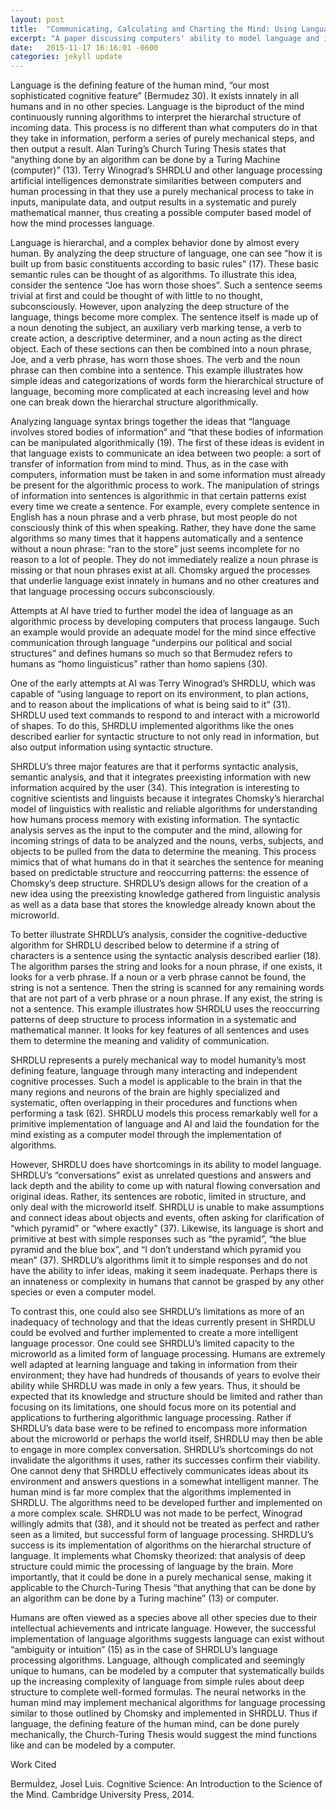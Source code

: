 ```yaml
---
layout: post
title:  "Communicating, Calculating and Charting the Mind: Using Language Processing to Model the Mind as a Computer"
excerpt: "A paper discussing computers' ability to model language and its relation to their ability to model human thought. "
date:   2015-11-17 16:16:01 -0600
categories: jekyll update
---
```



Language is the defining feature of the human mind, “our most sophisticated cognitive feature” (Bermudez 30). It exists innately in all humans and in no other species. Language is the biproduct of the mind continuously running algorithms to interpret the hierarchal structure of incoming data. This process is no different than what computers do in that they take in information, perform a series of purely mechanical steps, and then output a result. Alan Turing’s Church Turing Thesis states that “anything done by an algorithm can be done by a Turing Machine (computer)” (13). Terry Winograd’s SHRDLU and other language processing artificial intelligences demonstrate similarities between computers and human processing in that they use a purely mechanical process to take in inputs, manipulate data, and output results in a systematic and purely mathematical manner, thus creating a possible computer based model of how the mind processes language. 


Language is hierarchal, and a complex behavior done by almost every human. By analyzing the deep structure of language, one can see “how it is built up from basic constituents according to basic rules” (17). These basic semantic rules can be thought of as algorithms. To illustrate this idea, consider the sentence “Joe has worn those shoes”. Such a sentence seems trivial at first and could be thought of with little to no thought, subconsciously. However, upon analyzing the deep structure of the language, things become more complex. The sentence itself is made up of a noun denoting the subject, an auxiliary verb marking tense, a verb to create action, a descriptive determiner, and a noun acting as the direct object. Each of these sections can then be combined into a noun phrase, Joe, and a verb phrase, has worn those shoes. The verb and the noun phrase can then combine into a sentence. This example illustrates how simple ideas and categorizations of words form the hierarchical structure of language, becoming more complicated at each increasing level and how one can break down the hierarchal structure algorithmically. 


Analyzing language syntax brings together the ideas that “language involves stored bodies of information” and “that these bodies of information can be manipulated algorithmically (19). The first of these ideas is evident in that language exists to communicate an idea between two people: a sort of transfer of information from mind to mind. Thus, as in the case with computers, information must be taken in and some information must already be present for the algorithmic process to work. The manipulation of strings of information into sentences is algorithmic in that certain patterns exist every time we create a sentence. For example, every complete sentence in English has a noun phrase and a verb phrase, but most people do not consciously think of this when speaking. Rather, they have done the same algorithms so many times that it happens automatically and a sentence without a noun phrase: “ran to the store” just seems incomplete for no reason to a lot of people. They do not immediately realize a noun phrase is missing or that noun phrases exist at all. Chomsky argued the processes that underlie language exist innately in humans and no other creatures and that language processing occurs subconsciously. 


Attempts at AI have tried to further model the idea of language as an algorithmic process by developing computers that process langauge. Such an example would provide an adequate model for the mind since effective communication through language “underpins our political and social structures” and defines humans so much so that Bermudez refers to humans as “homo linguisticus” rather than homo sapiens (30). 


One of the early attempts at AI was Terry Winograd’s SHRDLU, which was capable of “using language to report on its environment, to plan actions, and to reason about the implications of what is being said to it” (31). SHRDLU used text commands to respond to and interact with a microworld of shapes. To do this, SHRDLU implemented algorithms like the ones described earlier for syntactic structure to not only read in information, but also output information using syntactic structure.  


SHRDLU’s three major features are that it performs syntactic analysis, semantic analysis, and that it integrates preexisting information with new information acquired by the user (34). This integration is interesting to cognitive scientists and linguists because it integrates Chomsky’s hierarchal model of linguistics with realistic and reliable algorithms for understanding how humans process memory with existing information. The syntactic analysis serves as the input to the computer and the mind, allowing for incoming strings of data to be analyzed and the nouns, verbs, subjects, and objects to be pulled from the data to determine the meaning. This process mimics that of what humans do in that it searches the sentence for meaning based on predictable structure and reoccurring patterns: the essence of Chomsky’s deep structure. SHRDLU’s design allows for the creation of a new idea using the preexisting knowledge gathered from linguistic analysis as well as a data base that stores the knowledge already known about the microworld. 


To better illustrate SHRDLU’s analysis, consider the cognitive-deductive algorithm for SHRDLU described below to determine if a string of characters is a sentence using the syntactic analysis described earlier (18). The algorithm parses the string and looks for a noun phrase, if one exists, it looks for a verb phrase. If a noun or a verb phrase cannot be found, the string is not a sentence. Then the string is scanned for any remaining words that are not part of a verb phrase or a noun phrase. If any exist, the string is not a sentence. This example illustrates how SHRDLU uses the reoccurring patterns of deep structure to process information in a systematic and mathematical manner. It looks for key features of all sentences and uses them to determine the meaning and validity of communication. 


SHRDLU represents a purely mechanical way to model humanity’s most defining feature, language through many interacting and independent cognitive processes. Such a model is applicable to the brain in that the many regions and neurons of the brain are highly specialized and systematic, often overlapping in their procedures and functions when performing a task (62). SHRDLU models this process remarkably well for a primitive implementation of language and AI and laid the foundation for the mind existing as a computer model through the implementation of algorithms. 


However, SHRDLU does have shortcomings in its ability to model language. SHRDLU’s “conversations” exist as unrelated questions and answers and lack depth and the ability to come up with natural flowing conversation and original ideas. Rather, its sentences are robotic, limited in structure, and only deal with the microworld itself. SHRDLU is unable to make assumptions and connect ideas about objects and events, often asking for clarification of “which pyramid” or “where exactly” (37).  Likewise, its language is short and primitive at best with simple responses such as “the pyramid”, “the blue pyramid and the blue box”, and “I don’t understand which pyramid you mean” (37). SHRDLU’s algorithms limit it to simple responses and do not have the ability to infer ideas, making it seem inadequate. Perhaps there is an innateness or complexity in humans that cannot be grasped by any other species or even a computer model.


To contrast this, one could also see SHRDLU’s limitations as more of an inadequacy of technology and that the ideas currently present in SHRDLU could be evolved and further implemented to create a more intelligent language processor. One could see SHRDLU’s limited capacity to the microworld as a limited form of language processing. Humans are extremely well adapted at learning language and taking in information from their environment; they have had hundreds of thousands of years to evolve their ability while SHRDLU was made in only a few years. Thus, it should be expected that its knowledge and structure should be limited and rather than focusing on its limitations, one should focus more on its potential and applications to furthering algorithmic language processing. 
Rather if SHRDLU’s data base were to be refined to encompass more information about the microworld or perhaps the world itself, SHRDLU may then be able to engage in more complex conversation. SHRDLU’s shortcomings do not invalidate the algorithms it uses, rather its successes confirm their viability. One cannot deny that SHRDLU effectively communicates ideas about its environment and answers questions in a somewhat intelligent manner. The human mind is far more complex that the algorithms implemented in SHRDLU. The algorithms need to be developed further and implemented on a more complex scale. SHRDLU was not made to be perfect, Winograd willingly admits that (38), and it should not be treated as perfect and rather seen as a limited, but successful form of language processing. 
SHRDLU’s success is its implementation of algorithms on the hierarchal structure of language. It implements what Chomsky theorized: that analysis of deep structure could mimic the processing of language by the brain. More importantly, that it could be done in a purely mechanical sense, making it applicable to the Church-Turing Thesis “that anything that can be done by an algorithm can be done by a Turing machine” (13) or computer. 


Humans are often viewed as a species above all other species due to their intellectual achievements and intricate language. However, the successful implementation of language algorithms suggests language can exist without “ambiguity or intuition” (15) as in the case of SHRDLU’s language processing algorithms. Language, although complicated and seemingly unique to humans, can be modeled by a computer that systematically builds up the increasing complexity of language from simple rules about deep structure to complete well-formed formulas. The neural networks in the human mind may implement mechanical algorithms for language processing similar to those outlined by Chomsky and implemented in SHRDLU. Thus if language, the defining feature of the human mind, can be done purely mechanically, the Church-Turing Thesis would suggest the mind functions like and can be modeled by a computer. 

Work Cited


BermuÌdez, JoseÌ Luis. Cognitive Science: An Introduction to the Science of the Mind. Cambridge University Press, 2014.















